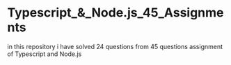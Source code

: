 # Typescript_&_Node.js_45_Assignments
 in this repository i have solved 24 questions from 45 questions assignment of Typescript and Node.js
